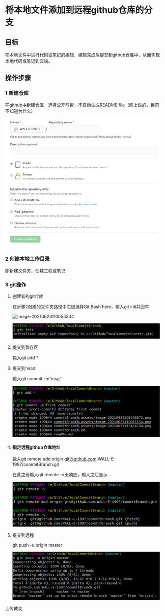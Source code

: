 # 将本地文件添加到远程github仓库的分支

## 目标

在本地文件中进行代码或笔记的编辑，编辑完成后提交到github仓库中，从而实现本地代码或笔记到云端。

## 操作步骤

### 1 新建仓库

在github中新建仓库，选择公开与否，不自动生成README file（网上说的，目前不知道为什么）

![image-20210623101338672](commitBranch.assets/image-20210623101338672.png)

### 2 创建本地工作目录

即新建文件夹，创建工程或笔记

### 3 git操作

1. 创建新的git仓库

   在步骤2创建的文件夹路径中右键选择Git Bash here，输入git init并回车

   ![image-20210623110055534](commitBranch.assets/image-20210623110055534.png)

   ![image-20210623143456700](commitBranch.assets/image-20210623143456700.png)

2. 提交到暂存区

   输入git add *

3. 提交到head

   输入git commit -m“msg”

   ![image-20210623143537450](commitBranch.assets/image-20210623143537450.png)

4. #### 指定远程github仓库地址

   输入git remote add origin git@github.com:WALL-E-1997/commitBranch.git

   在此之前输入git remote -v无响应，输入之后显示

   ![image-20210623143712055](commitBranch.assets/image-20210623143712055.png)

5. 提交到远程

   git push -u origin master

   ![image-20210623143924509](commitBranch.assets/image-20210623143924509.png)

上传成功

